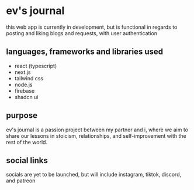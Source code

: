 # ev's journal

this web app is currently in development, but is functional in regards to posting and liking blogs and requests, with user authentication

## languages, frameworks and libraries used

- react (typescript)
- next.js
- tailwind css
- node.js
- firebase
- shadcn ui

## purpose

ev's journal is a passion project between my partner and i, where we aim to share our lessons in stoicism, relationships, and self-improvement with the rest of the world.

## social links

socials are yet to be launched, but will include instagram, tiktok, discord, and patreon
